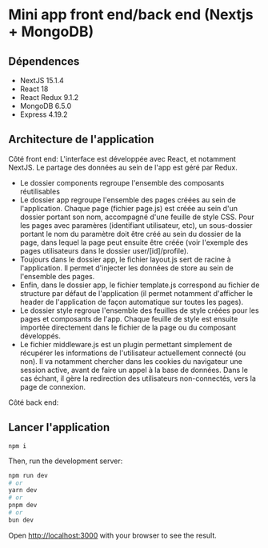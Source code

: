 
# Mini app front end/back end (Nextjs + MongoDB)
## Dépendences
- NextJS 15.1.4
- React 18
- React Redux 9.1.2
- MongoDB 6.5.0
- Express 4.19.2

## Architecture de l'application
Côté front end:
L'interface est développée avec React, et notamment NextJS. Le partage des données au sein de l'app est géré par Redux.

- Le dossier components regroupe l'ensemble des composants réutilisables
- Le dossier app regroupe l'ensemble des pages créées au sein de l'application. Chaque page (fichier page.js) est créée au sein d'un dossier portant son nom, accompagné d'une feuille de style CSS. Pour les pages avec paramères (identifiant utilisateur, etc), un sous-dossier portant le nom du paramètre doit être créé au sein du dossier de la page, dans lequel la page peut ensuite être créée (voir l'exemple des pages utilisateurs dans le dossier user/[id]/profile).
- Toujours dans le dossier app, le fichier layout.js sert de racine à l'application. Il permet d'injecter les données de store au sein de l'ensemble des pages.
- Enfin, dans le dossier app, le fichier template.js correspond au fichier de structure par défaut de l'application (il permet notamment d'afficher le header de l'application de façon automatique sur toutes les pages).
- Le dossier style regroue l'ensemble des feuilles de style créées pour les pages et composants de l'app. Chaque feuille de style est ensuite importée directement dans le fichier de la page ou du composant développés.
- Le fichier middleware.js est un plugin permettant simplement de récupérer les informations de l'utilisateur actuellement connecté (ou non). Il va notamment chercher dans les cookies du navigateur une session active, avant de faire un appel à la base de données. Dans le cas échant, il gère la redirection des utilisateurs non-connectés, vers la page de connexion. 

Côté back end:



## Lancer l'application
```
npm i
```

Then, run the development server:

```bash
npm run dev
# or
yarn dev
# or
pnpm dev
# or
bun dev
```

Open [http://localhost:3000](http://localhost:3000) with your browser to see the result.
